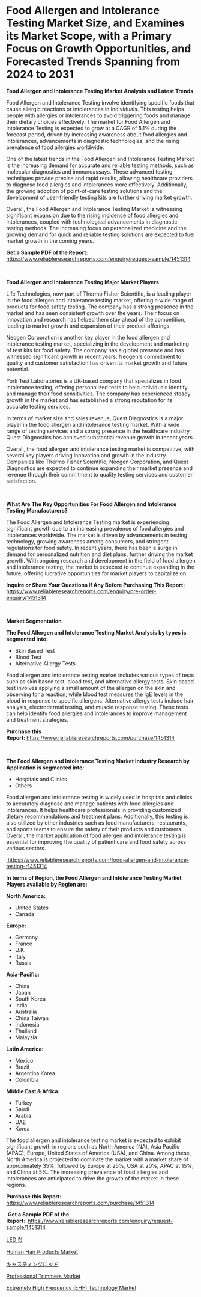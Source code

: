 <p><h1>Food Allergen and Intolerance Testing Market Size, and Examines its Market Scope, with a Primary Focus on Growth Opportunities, and Forecasted Trends Spanning from 2024 to 2031</h1></p><p><strong>Food Allergen and Intolerance Testing Market Analysis and Latest Trends</strong></p>
<p><p>Food Allergen and Intolerance Testing involve identifying specific foods that cause allergic reactions or intolerances in individuals. This testing helps people with allergies or intolerances to avoid triggering foods and manage their dietary choices effectively. The market for Food Allergen and Intolerance Testing is expected to grow at a CAGR of 5.1% during the forecast period, driven by increasing awareness about food allergies and intolerances, advancements in diagnostic technologies, and the rising prevalence of food allergies worldwide.</p><p>One of the latest trends in the Food Allergen and Intolerance Testing Market is the increasing demand for accurate and reliable testing methods, such as molecular diagnostics and immunoassays. These advanced testing techniques provide precise and rapid results, allowing healthcare providers to diagnose food allergies and intolerances more effectively. Additionally, the growing adoption of point-of-care testing solutions and the development of user-friendly testing kits are further driving market growth.</p><p>Overall, the Food Allergen and Intolerance Testing Market is witnessing significant expansion due to the rising incidence of food allergies and intolerances, coupled with technological advancements in diagnostic testing methods. The increasing focus on personalized medicine and the growing demand for quick and reliable testing solutions are expected to fuel market growth in the coming years.</p></p>
<p><strong>Get a Sample PDF of the Report:&nbsp;</strong> <a href="https://www.reliableresearchreports.com/enquiry/request-sample/1451314">https://www.reliableresearchreports.com/enquiry/request-sample/1451314</a></p>
<p>&nbsp;</p>
<p><strong>Food Allergen and Intolerance Testing Major Market Players</strong></p>
<p><p>Life Technologies, now part of Thermo Fisher Scientific, is a leading player in the food allergen and intolerance testing market, offering a wide range of products for food safety testing. The company has a strong presence in the market and has seen consistent growth over the years. Their focus on innovation and research has helped them stay ahead of the competition, leading to market growth and expansion of their product offerings.</p><p>Neogen Corporation is another key player in the food allergen and intolerance testing market, specializing in the development and marketing of test kits for food safety. The company has a global presence and has witnessed significant growth in recent years. Neogen's commitment to quality and customer satisfaction has driven its market growth and future potential.</p><p>York Test Laboratories is a UK-based company that specializes in food intolerance testing, offering personalized tests to help individuals identify and manage their food sensitivities. The company has experienced steady growth in the market and has established a strong reputation for its accurate testing services.</p><p>In terms of market size and sales revenue, Quest Diagnostics is a major player in the food allergen and intolerance testing market. With a wide range of testing services and a strong presence in the healthcare industry, Quest Diagnostics has achieved substantial revenue growth in recent years.</p><p>Overall, the food allergen and intolerance testing market is competitive, with several key players driving innovation and growth in the industry. Companies like Thermo Fisher Scientific, Neogen Corporation, and Quest Diagnostics are expected to continue expanding their market presence and revenue through their commitment to quality testing services and customer satisfaction.</p></p>
<p>&nbsp;</p>
<p><strong>What Are The Key Opportunities For Food Allergen and Intolerance Testing Manufacturers?</strong></p>
<p><p>The Food Allergen and Intolerance Testing market is experiencing significant growth due to an increasing prevalence of food allergies and intolerances worldwide. The market is driven by advancements in testing technology, growing awareness among consumers, and stringent regulations for food safety. In recent years, there has been a surge in demand for personalized nutrition and diet plans, further driving the market growth. With ongoing research and development in the field of food allergen and intolerance testing, the market is expected to continue expanding in the future, offering lucrative opportunities for market players to capitalize on.</p></p>
<p><strong>Inquire or Share Your Questions If Any Before Purchasing This Report:</strong> <a href="https://www.reliableresearchreports.com/enquiry/pre-order-enquiry/1451314">https://www.reliableresearchreports.com/enquiry/pre-order-enquiry/1451314</a></p>
<p>&nbsp;</p>
<p><strong>Market Segmentation</strong></p>
<p><strong>The Food Allergen and Intolerance Testing Market Analysis by types is segmented into:</strong></p>
<p><ul><li>Skin Based Test</li><li>Blood Test</li><li>Alternative Allergy Tests</li></ul></p>
<p><p>Food allergen and intolerance testing market includes various types of tests such as skin based test, blood test, and alternative allergy tests. Skin based test involves applying a small amount of the allergen on the skin and observing for a reaction, while blood test measures the IgE levels in the blood in response to specific allergens. Alternative allergy tests include hair analysis, electrodermal testing, and muscle response testing. These tests can help identify food allergies and intolerances to improve management and treatment strategies.</p></p>
<p><strong>Purchase this Report:&nbsp;</strong><a href="https://www.reliableresearchreports.com/purchase/1451314">https://www.reliableresearchreports.com/purchase/1451314</a></p>
<p>&nbsp;</p>
<p><strong>The Food Allergen and Intolerance Testing Market Industry Research by Application is segmented into:</strong></p>
<p><ul><li>Hospitals and Clinics</li><li>Others</li></ul></p>
<p><p>Food allergen and intolerance testing is widely used in hospitals and clinics to accurately diagnose and manage patients with food allergies and intolerances. It helps healthcare professionals in providing customized dietary recommendations and treatment plans. Additionally, this testing is also utilized by other industries such as food manufacturers, restaurants, and sports teams to ensure the safety of their products and customers. Overall, the market application of food allergen and intolerance testing is essential for improving the quality of patient care and food safety across various sectors.</p></p>
<p><a href="https://www.reliableresearchreports.com/food-allergen-and-intolerance-testing-r1451314">&nbsp;https://www.reliableresearchreports.com/food-allergen-and-intolerance-testing-r1451314</a></p>
<p><strong>In terms of Region, the Food Allergen and Intolerance Testing Market Players available by Region are:</strong></p>
<p>
    <p> <strong> North America: </strong>
        <ul>
            <li>United States</li>
            <li>Canada</li>
        </ul>
        </p> 
    <p> <strong> Europe: </strong>
        <ul>
            <li>Germany</li>
            <li>France</li>
            <li>U.K.</li>
            <li>Italy</li>
            <li>Russia</li>
        </ul>
        </p> 
    <p> <strong> Asia-Pacific: </strong>
        <ul>
            <li>China</li>
            <li>Japan</li>
            <li>South Korea</li>
            <li>India</li>
            <li>Australia</li>
            <li>China Taiwan</li>
            <li>Indonesia</li>
            <li>Thailand</li>
            <li>Malaysia</li>
        </ul>
        </p> 
    <p> <strong> Latin America: </strong>
        <ul>
            <li>Mexico</li>
            <li>Brazil</li>
            <li>Argentina Korea</li>
            <li>Colombia</li>
        </ul>
        </p> 
    <p> <strong> Middle East & Africa: </strong>
        <ul>
            <li>Turkey</li>
            <li>Saudi</li>
            <li>Arabia</li>
            <li>UAE</li>
            <li>Korea</li>
        </ul>
    </p>
    </p>
<p><p>The food allergen and intolerance testing market is expected to exhibit significant growth in regions such as North America (NA), Asia Pacific (APAC), Europe, United States of America (USA), and China. Among these, North America is projected to dominate the market with a market share of approximately 35%, followed by Europe at 25%, USA at 20%, APAC at 15%, and China at 5%. The increasing prevalence of food allergies and intolerances are anticipated to drive the growth of the market in these regions.</p></p>
<p><strong>Purchase this Report: </strong><a href="https://www.reliableresearchreports.com/purchase/1451314">https://www.reliableresearchreports.com/purchase/1451314</a></p>
<p>&nbsp;<strong>Get a Sample PDF of the Report:&nbsp;&nbsp;</strong><a href="https://www.reliableresearchreports.com/enquiry/request-sample/1451314">https://www.reliableresearchreports.com/enquiry/request-sample/1451314</a></p>
<p><strong></strong></p>
<p><p><a href="https://medium.com/@carolynurton5656/2024%EB%85%84%EC%97%90%EC%84%9C-2031%EB%85%84%EA%B9%8C%EC%A7%80-%EC%98%88%EC%B8%A1%EB%90%9C-led-%EC%B9%A9-%EC%8B%9C%EC%9E%A5-%ED%8A%B8%EB%A0%8C%EB%93%9C%EC%99%80-%EC%8B%9C%EC%9E%A5-%EB%B6%84%EC%84%9D-01452c1a9f51">LED 칩</a></p><p><a href="https://www.linkedin.com/pulse/decoding-human-hair-products-market-metrics-share-trends-yx91c?trackingId=DZTGiIrJVOK0L2OJjxoo5g%3D%3D">Human Hair Products Market</a></p><p><a href="https://medium.com/@bertramveum2023/%E3%82%AD%E3%83%A3%E3%82%B9%E3%83%86%E3%82%A3%E3%83%B3%E3%82%B0%E3%83%95%E3%82%A3%E3%83%83%E3%82%B7%E3%83%B3%E3%82%B0%E3%83%AD%E3%83%83%E3%83%89%E5%B8%82%E5%A0%B4%E3%81%AE%E5%88%86%E6%9E%90%E3%81%A82024%E5%B9%B4%E3%81%8B%E3%82%892031%E5%B9%B4%E3%81%BE%E3%81%A7%E3%81%AE%E4%BA%88%E6%B8%AC%E3%82%B5%E3%82%A4%E3%82%BA-bf05f8204a2b">キャスティングロッド</a></p><p><a href="https://issuu.com/reportprime-2/docs/professional-trimmers-market-size-2030.pptx">Professional Trimmers Market</a></p><p><a href="https://github.com/gamblestampleyjenny50m5sl6/Market-Research-Report-List-2/blob/main/extremely-high-frequency-ehf-technology-market.md">Extremely High Frequency (EHF) Technology Market</a></p></p>